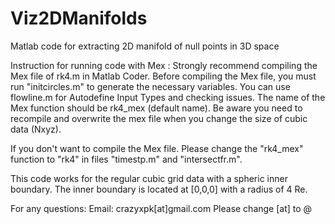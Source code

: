 # Viz2DManifolds
Matlab code for extracting 2D manifold of null points in 3D space

Instruction for running code with Mex :
Strongly recommend compiling the Mex file of rk4.m in Matlab Coder.
Before compiling the Mex file, you must run "initcircles.m" to generate the necessary variables.
You can use flowline.m for Autodefine Input Types and checking issues.
The name of the Mex function should be rk4_mex (default name).
Be aware you need to recompile and overwrite the mex file when you change 
the size of cubic data (Nxyz).

If you don't want to compile the Mex file. Please change the "rk4_mex" function to "rk4" in files "timestp.m" and "intersectfr.m".

This code works for the regular cubic grid data with a spheric inner boundary. 
The inner boundary is located at [0,0,0] with a radius of 4 Re.



For any questions:
Email: crazyxpk[at]gmail.com 
Please change [at] to @

